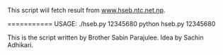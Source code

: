 This script wiil fetch result from www.hseb.ntc.net.np.

===========
USAGE:
	./hseb.py 12345680
	python hseb.py 12345680



This is the script written by Brother Sabin Parajulee.
Idea by Sachin Adhikari.
